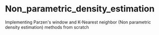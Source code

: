 # Non_parametric_density_estimation
Implementing Parzen's window and K-Nearest neighbor (Non parametric density estimation) methods from scratch
